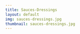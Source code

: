 ```yaml
---
title: Sauces-Dressings
layout: default
img: sauces-dressings.jpg
thumbnail: sauces-dressings.jpg
---
```

